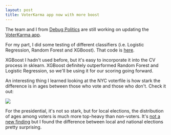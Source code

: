 ```yaml
---
layout: post
title: VoterKarma app now with more boost
---
```


The team and I from [Debug Politics](https://www.facebook.com/debugpolitics/) are still working on updating the [VoterKarma app](http://voter-karma.herokuapp.com/score/new).

For my part, I did some testing of different classifiers (i.e. Logistic Regression, Random Forest and XGBoost).  That code is [here](https://github.com/DerekKaknes/voter_karma/blob/master/voterkarma_testing.ipynb).  

XGBoost I hadn't used before, but it's easy to incorporate it into the CV process in sklearn.  XGBoost definitely outperformed Random Forest and Logistic Regression, so we'll be using it for our scoring going forward.

An interesting thing I learned looking at the NYC voterfile is how stark the difference is in ages between those who vote and those who don't.  Check it out:

![](https://raw.githubusercontent.com/bpben/bpben.github.io/master/resources/vote_by_age.png)

For the presidential, it's not so stark, but for local elections, the distribution of ages among voters is much more top-heavy than non-voters.  It's [not a new finding](https://www.census.gov/prod/2014pubs/p20-573.pdf) but I found the difference between local and national elections pretty surprising.  
